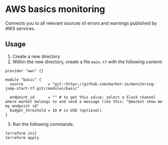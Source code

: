 # AWS basics monitoring

Connects you to all relevant sources of errors and warnings published by AWS services.

## Usage

1. Create a new directory
2. Within the new directory, create a file `main.tf` with the following content:
```
provider "aws" {}

module "basic" {
  source           = "git::https://github.com/marbot-io/monitoring-jump-start-tf.git//modules/basic"

  endpoint_id      = "" # to get this value: select a Slack channel where marbot belongs to and send a message like this: "@marbot show me my endpoint id"
  budget_threshold = 10 # in USD (optional)
}
```
3. Run the following commands:
```
terraform init
terraform apply
```
